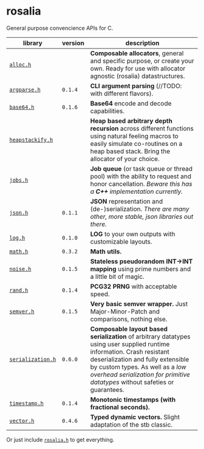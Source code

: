 # rosalia

General purpose convencience APIs for C.

|library|version|description|
|---|---|---|
|[`alloc.h`](./includes/rosalia/alloc.h)||**Composable allocators**, general and specific purpose, or create your own. Ready for use with allocator agnostic (rosalia) datastructures.|
|[`argparse.h`](./includes/rosalia/argparse.h)|`0.1.4`|**CLI argument parsing** (//TODO: with different flavors).|
|[`base64.h`](./includes/rosalia/base64.h)|`0.1.6`|**Base64** encode and decode capabilities.|
|[`heapstackify.h`](./includes/rosalia/heapstackify.h)||**Heap based arbitrary depth recursion** across different functions using natural feeling macros to easily simulate co-routines on a heap based stack. Bring the allocator of your choice.|
|[`jobs.h`](./includes/rosalia/jobs.h)||**Job queue** (or task queue or thread pool) with the ability to request and honor cancellation. *Beware this has a **C++** implementation currently.*|
|[`json.h`](./includes/rosalia/json.h)|`0.1.1`|**JSON** representation and (de-)serialization. *There are many other, more stable, json libraries out there.*|
|[`log.h`](./includes/rosalia/log.h)|`0.1.0`|**LOG** to your own outputs with customizable layouts.|
|[`math.h`](./includes/rosalia/math.h)|`0.3.2`|**Math utils.**|
|[`noise.h`](./includes/rosalia/noise.h)|`0.1.5`|**Stateless pseudorandom INT->INT mapping** using prime numbers and a little bit of magic.|
|[`rand.h`](./includes/rosalia/rand.h)|`0.1.4`|**PCG32 PRNG** with acceptable speed.|
|[`semver.h`](./includes/rosalia/semver.h)|`0.1.5`|**Very basic semver wrapper.** Just Major-Minor-Patch and comparisons, nothing else.|
|[`serialization.h`](./includes/rosalia/serialization.h)|`0.6.0`|**Composable layout based serialization** of arbitrary datatypes using user supplied runtime information. Crash resistant deserialization and fully extensible by custom types. As well as a *low overhead serialization for primitive datatypes* without safeties or guarantees.|
|[`timestamp.h`](./includes/rosalia/timestamp.h)|`0.1.4`|**Monotonic timestamps (with fractional seconds).**|
|[`vector.h`](./includes/rosalia/vector.h)|`0.4.6`|**Typed dynamic vectors.** Slight adaptation of the stb classic.|

Or just include [`rosalia.h`](./includes/rosalia/rosalia.h) to get everything.
